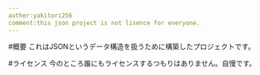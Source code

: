 ```yaml
---
auther:yakitori256
comment:this json project is not lisence for everyone.
---
```


#概要
これはJSONというデータ構造を扱うために構築したプロジェクトです。

#ライセンス
今のところ誰にもライセンスするつもりはありません。自慢です。